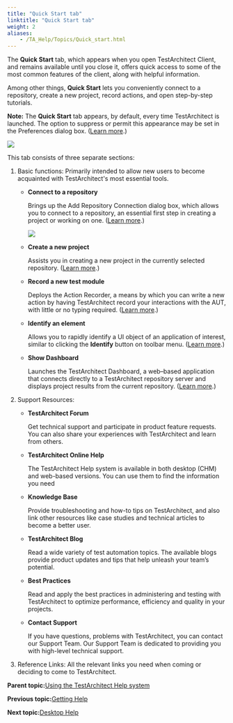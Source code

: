 ```yaml
--- 
title: "Quick Start tab"
linktitle: "Quick Start tab"
weight: 2
aliases: 
    - /TA_Help/Topics/Quick_start.html
---
```


The **Quick Start** tab, which appears when you open TestArchitect Client, and remains available until you close it, offers quick access to some of the most common features of the client, along with helpful information.

Among other things, **Quick Start** lets you conveniently connect to a repository, create a new project, record actions, and open step-by-step tutorials.

**Note:** The **Quick Start** tab appears, by default, every time TestArchitect is launched. The option to suppress or permit this appearance may be set in the Preferences dialog box. \([Learn more](/TA_Help/Topics/Additional_features_preferences.html).\)

![](/images//Images/welcome_pane.png)

This tab consists of three separate sections:

1.  Basic functions: Primarily intended to allow new users to become acquainted with TestArchitect's most essential tools.
    -   **Connect to a repository**

        Brings up the Add Repository Connection dialog box, which allows you to connect to a repository, an essential first step in creating a project or working on one. \([Learn more](/TA_Help/Topics/Getting_started_overview_working_with_repositories.html).\)

        ![](/images//Images/ug69.png)

    -   **Create a new project**

        Assists you in creating a new project in the currently selected repository. \([Learn more](/TA_Help/Topics/Projects_and_project_items_create_project.html).\)

    -   **Record a new test module**

        Deploys the Action Recorder, a means by which you can write a new action by having TestArchitect record your interactions with the AUT, with little or no typing required. \([Learn more](/TA_Help/Topics/Creating_and_using_actions_AR.html).\)

    -   **Identify an element**

        Allows you to rapidly identify a UI object of an application of interest, similar to clicking the **Identify** button on toolbar menu. \([Learn more](/TA_Help/Topics/Interface_def_client_interface_tool_identify.html).\)

    -   **Show Dashboard**

        Launches the TestArchitect Dashboard, a web–based application that connects directly to a TestArchitect repository server and displays project results from the current repository. \([Learn more](/TA_Help/Topics/Dashboard_intro.html).\)

2.  Support Resources:
    -   **TestArchitect Forum**

        Get technical support and participate in product feature requests. You can also share your experiences with TestArchitect and learn from others.

    -   **TestArchitect Online Help**

        The TestArchitect Help system is available in both desktop \(CHM\) and web-based versions. You can use them to find the information you need

    -   **Knowledge Base**

        Provide troubleshooting and how-to tips on TestArchitect, and also link other resources like case studies and technical articles to become a better user.

    -   **TestArchitect Blog**

        Read a wide variety of test automation topics. The available blogs provide product updates and tips that help unleash your team’s potential.

    -   **Best Practices**

        Read and apply the best practices in administering and testing with TestArchitect to optimize performance, efficiency and quality in your projects.

    -   **Contact Support**

        If you have questions, problems with TestArchitect, you can contact our Support Team. Our Support Team is dedicated to providing you with high-level technical support.

3.  Reference Links: All the relevant links you need when coming or deciding to come to TestArchitect.

**Parent topic:**[Using the TestArchitect Help system](/TA_UsingHelpSystem/Topics/hs_using_help_system.html)

**Previous topic:**[Getting Help](/TA_UsingHelpSystem/Topics/hs_getting_help.html)

**Next topic:**[Desktop Help](/TA_UsingHelpSystem/Topics/hs_CHM.html)

